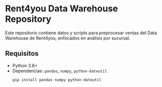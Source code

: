# Rent4you Data Warehouse Repository

Este repositorio contiene datos y scripts para preprocesar ventas del Data Warehouse de Rent4you, enfocados en análisis por sucursal.

## Requisitos
- Python 3.8+
- Dependencias: `pandas`, `numpy`, `python-dateutil`
  ```bash
  pip install pandas numpy python-dateutil